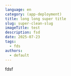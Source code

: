 ```yaml
---
language: en
category: (app-deployment)
title: long long super title
slug: super-clean-slug
imageTitle: test
description: fsd
date: 2025-07-23
tags:
  - fds
authors:
  - default
---
```

fdsf
